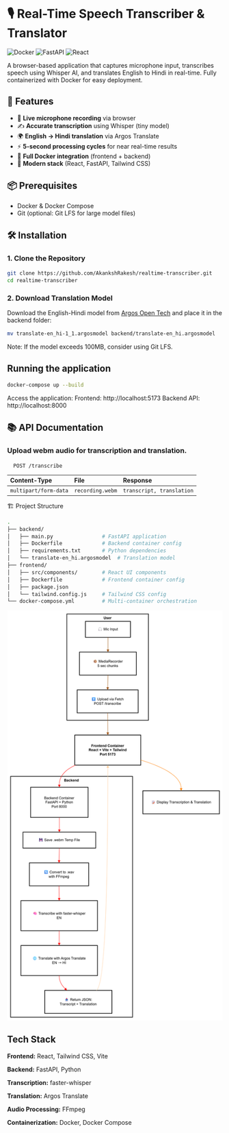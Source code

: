 # 🎙️ Real-Time Speech Transcriber & Translator

![Docker](https://img.shields.io/badge/Docker-Containerized-blue)
![FastAPI](https://img.shields.io/badge/Backend-FastAPI-green)
![React](https://img.shields.io/badge/Frontend-React-blue)

A browser-based application that captures microphone input, transcribes speech using Whisper AI, and translates English to Hindi in real-time. Fully containerized with Docker for easy deployment.

## 🌟 Features

- 🎤 **Live microphone recording** via browser
- ✍️ **Accurate transcription** using Whisper (tiny model)
- 🌍 **English → Hindi translation** via Argos Translate
- ⚡ **5-second processing cycles** for near real-time results
- 🐳 **Full Docker integration** (frontend + backend)
- 🚀 **Modern stack** (React, FastAPI, Tailwind CSS)

## 📦 Prerequisites

- Docker & Docker Compose
- Git (optional: Git LFS for large model files)

## 🛠️ Installation

### 1. Clone the Repository
```bash
git clone https://github.com/AkankshRakesh/realtime-transcriber.git
cd realtime-transcriber
```
### 2. Download Translation Model
Download the English-Hindi model from [Argos Open Tech](https://www.argosopentech.com/argospm/index/) and place it in the backend folder:
```bash
mv translate-en_hi-1_1.argosmodel backend/translate-en_hi.argosmodel
```
Note: If the model exceeds 100MB, consider using Git LFS.

## Running the application
```bash
docker-compose up --build
```
Access the application:
Frontend: http://localhost:5173
Backend API: http://localhost:8000

## 📚 API Documentation
### Upload webm audio for transcription and translation.

```http
  POST /transcribe
```

| Content-Type | File     | Response                |
| :-------- | :------- | :------------------------- |
| `multipart/form-data` | `recording.webm` | `transcript, translation` |

🏗️ Project Structure
```bash
.
├── backend/
│   ├── main.py                # FastAPI application
│   ├── Dockerfile             # Backend container config
│   ├── requirements.txt       # Python dependencies
│   └── translate-en_hi.argosmodel  # Translation model
├── frontend/
│   ├── src/components/        # React UI components
│   ├── Dockerfile             # Frontend container config
│   ├── package.json
│   └── tailwind.config.js     # Tailwind CSS config
└── docker-compose.yml         # Multi-container orchestration
```
![Architecture Diagram](https://github.com/AkankshRakesh/Realtime-audiobridge/blob/master/Architecture.png?raw=true)
## Tech Stack

**Frontend:** React, Tailwind CSS, Vite

**Backend:** FastAPI, Python

**Transcription:** faster-whisper

**Translation:** Argos Translate

**Audio Processing:** FFmpeg

**Containerization:** Docker, Docker Compose
